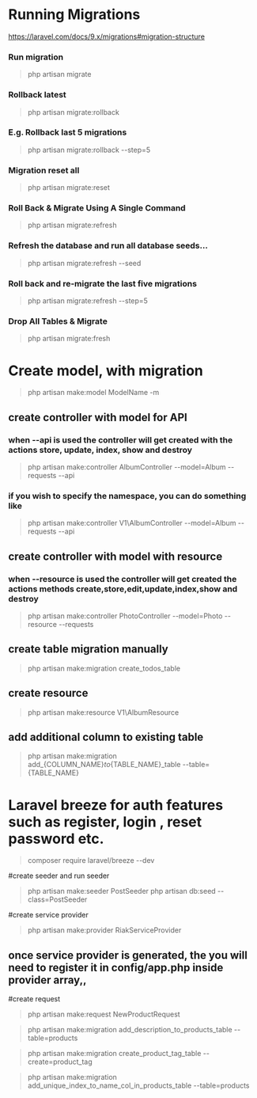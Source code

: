 # Running Migrations
https://laravel.com/docs/9.x/migrations#migration-structure

### Run migration
> php artisan migrate
> 
### Rollback latest
> php artisan migrate:rollback

### E.g. Rollback last 5 migrations
> php artisan migrate:rollback --step=5

### Migration reset all
> php artisan migrate:reset

### Roll Back & Migrate Using A Single Command
> php artisan migrate:refresh

### Refresh the database and run all database seeds...
> php artisan migrate:refresh --seed

### Roll back and re-migrate the last five migrations
> php artisan migrate:refresh --step=5
> 
### Drop All Tables & Migrate
> php artisan migrate:fresh

# Create model, with migration
> php artisan make:model ModelName -m

## create controller with model for API
### when --api is used the controller will get created with the actions store, update, index, show and destroy
>php artisan make:controller AlbumController --model=Album --requests --api

### if you wish to specify the namespace, you can do something like
>php artisan make:controller V1\\AlbumController --model=Album --requests --api
## create controller with model with resource
### when --resource is used the controller will get created the actions methods create,store,edit,update,index,show and destroy
>php artisan make:controller PhotoController --model=Photo --resource --requests


## create table migration manually
>php artisan make:migration create_todos_table


## create resource
>php artisan make:resource V1\\AlbumResource


## add additional column to existing table
>php artisan make:migration add_{COLUMN_NAME}_to_{TABLE_NAME}_table --table={TABLE_NAME}


# Laravel breeze for auth features such as register, login , reset password etc.
> composer require laravel/breeze --dev


#create seeder and run seeder
>php artisan make:seeder PostSeeder
>php artisan db:seed --class=PostSeeder


#create service provider
>php artisan make:provider RiakServiceProvider
## once service provider is generated, the you will need to register it in config/app.php inside provider array,,



#create request
> php artisan make:request NewProductRequest

> php artisan make:migration add_description_to_products_table --table=products

> php artisan make:migration create_product_tag_table --create=product_tag

>  php artisan make:migration add_unique_index_to_name_col_in_products_table --table=products



